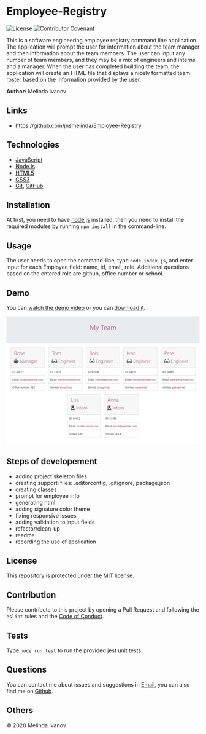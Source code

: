# Employee-Registry

[![License](https://img.shields.io/static/v1?label=License&message=MIT&color=green)](https://choosealicense.com/licenses/mit/)
[![Contributor Covenant](https://img.shields.io/badge/Contributor%20Covenant-v2.0%20adopted-ff69b4.svg)](https://www.contributor-covenant.org/version/2/0/code_of_conduct/)

This is a software engineering employee registry command line application. The application will prompt the user for information about the team manager and then information about the team members. The user can input any number of team members, and they may be a mix of engineers and interns and a manager. When the user has completed building the team, the application will create an HTML file that displays a nicely formatted team roster based on the information provided by the user.

**Author:** Melinda Ivanov

## Links
- https://github.com/jnsmelinda/Employee-Registry

## Technologies
- [JavaScript](https://www.javascript.com)
- [Node.js](https://nodejs.org/en/)
- [HTML5](https://en.wikipedia.org/wiki/HTML5)
- [CSS3](https://en.wikipedia.org/wiki/Cascading_Style_Sheets)
- [Git](https://git-scm.com/), [GitHub](https://github.com)

## Installation
At first, you need to have [node.js](https://nodejs.org/) installed, then you need to install the required modules by running `npm install` in the command-line.

## Usage
The user needs to open the command-line, type `node index.js`, and enter input for each Employee field: name, id, email, role. Additional questions based on the entered role are github, office number or school.

## Demo
You can [watch the demo video](https://www.youtube.com/watch?v=S7RCAE3FxAM) or you can [download it](https://github.com/jnsmelinda/Readme-generator/raw/master/Readme-generator-demo.webm).

![demo-image](/demo/demo.png)

## Steps of developement
- adding project skeleton files
- creating supporti files: .editorconfig, .gitignore, package.json
- creating classes
- prompt for employee info
- generating html
- adding signature color theme
- fixing responsive issues
- adding validation to input fields
- refactor/clean-up
- readme
- recording the use of application

## License
This repository is protected under the [MIT](https://choosealicense.com/licenses/mit/) license.

## Contribution
Please contribute to this project by opening a Pull Request and following the `eslint` rules and the [Code of Conduct](https://www.contributor-covenant.org/version/2/0/code_of_conduct/).

## Tests
Type `node run test` to run the provided jest unit tests.

## Questions
You can contact me about issues and suggestions in [Email](mailto:jns.melinda@gmail.com), you can also find me on [Github](https://github.com/jnsmelinda).

## Others
© 2020 Melinda Ivanov
